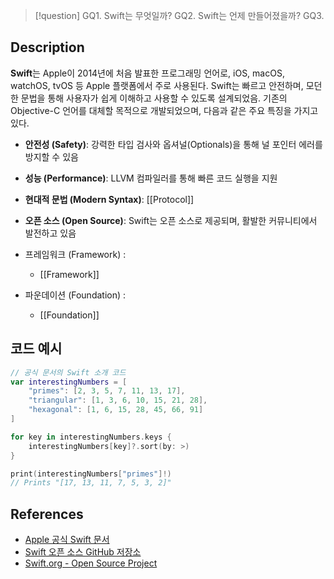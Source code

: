 > [!question]
> GQ1. Swift는 무엇일까?
> GQ2. Swift는 언제 만들어졌을까?
> GQ3.

## Description

**Swift**는 Apple이 2014년에 처음 발표한 프로그래밍 언어로, iOS, macOS, watchOS, tvOS 등 Apple 플랫폼에서 주로 사용된다. Swift는 빠르고 안전하며, 모던한 문법을 통해 사용자가 쉽게 이해하고 사용할 수 있도록 설계되었음. 기존의 Objective-C 언어를 대체할 목적으로 개발되었으며, 다음과 같은 주요 특징을 가지고 있다.

- **안전성 (Safety)**: 강력한 타입 검사와 옵셔널(Optionals)을 통해 널 포인터 에러를 방지할 수 있음
- **성능 (Performance)**: LLVM 컴파일러를 통해 빠른 코드 실행을 지원
- **현대적 문법 (Modern Syntax)**:
  [[Protocol]]
- **오픈 소스 (Open Source)**: Swift는 오픈 소스로 제공되며, 활발한 커뮤니티에서 발전하고 있음

- 프레임워크 (Framework) :
  - [[Framework]]
- 파운데이션 (Foundation) :
  - [[Foundation]]

## 코드 예시

```swift
// 공식 문서의 Swift 소개 코드
var interestingNumbers = [
    "primes": [2, 3, 5, 7, 11, 13, 17],
    "triangular": [1, 3, 6, 10, 15, 21, 28],
    "hexagonal": [1, 6, 15, 28, 45, 66, 91]
]

for key in interestingNumbers.keys {
    interestingNumbers[key]?.sort(by: >)
}

print(interestingNumbers["primes"]!)
// Prints "[17, 13, 11, 7, 5, 3, 2]"

```

## References

- [Apple 공식 Swift 문서](https://developer.apple.com/documentation/swift)
- [Swift 오픈 소스 GitHub 저장소](https://github.com/apple/swift)
- [Swift.org - Open Source Project](https://swift.org/)
